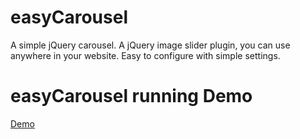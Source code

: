 easyCarousel
============

A simple jQuery carousel. A jQuery image slider plugin, you can use anywhere in your website. Easy to configure with simple settings.

easyCarousel running Demo
============


<a href="http://www.findnetspeed.com/demo.html">Demo</a>
